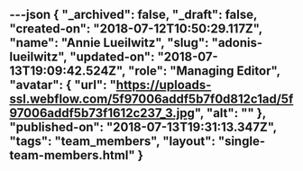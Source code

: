 ---json
{
  "_archived": false,
  "_draft": false,
  "created-on": "2018-07-12T10:50:29.117Z",
  "name": "Annie Lueilwitz",
  "slug": "adonis-lueilwitz",
  "updated-on": "2018-07-13T19:09:42.524Z",
  "role": "Managing Editor",
  "avatar": {
    "url": "https://uploads-ssl.webflow.com/5f97006addf5b7f0d812c1ad/5f97006addf5b73f1612c237_3.jpg",
    "alt": ""
  },
  "published-on": "2018-07-13T19:31:13.347Z",
  "tags": "team_members",
  "layout": "single-team-members.html"
}
---


